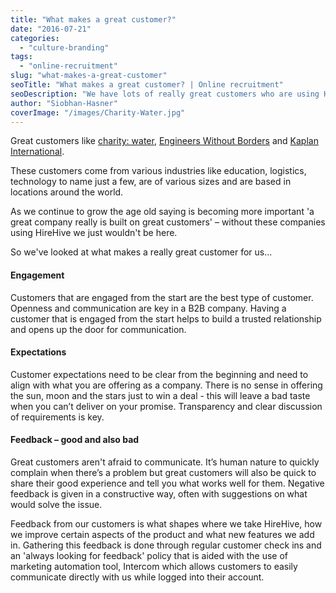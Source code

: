 ```yaml
---
title: "What makes a great customer?"
date: "2016-07-21"
categories:
  - "culture-branding"
tags:
  - "online-recruitment"
slug: "what-makes-a-great-customer"
seoTitle: "What makes a great customer? | Online recruitment"
seoDescription: "We have lots of really great customers who are using HireHive to manage their recruitment; like charity: water, Engineers Without Borders and Kaplan."
author: "Siobhan-Hasner"
coverImage: "/images/Charity-Water.jpg"
---
```


Great customers like [charity: water](http://www.charitywater.org/about/jobs/), [Engineers Without Borders](http://www.ewb-usa.org/work-with-us/volunteer/) and [Kaplan International](http://careers.kaplaninternational.com/jobs/?_ga=1.83779158.1938760210.1469115120).

These customers come from various industries like education, logistics, technology to name just a few, are of various sizes and are based in locations around the world.

As we continue to grow the age old saying is becoming more important 'a great company really is built on great customers' – without these companies using HireHive we just wouldn't be here.

So we've looked at what makes a really great customer for us...

#### Engagement

Customers that are engaged from the start are the best type of customer. Openness and communication are key in a B2B company. Having a customer that is engaged from the start helps to build a trusted relationship and opens up the door for communication.

#### Expectations

Customer expectations need to be clear from the beginning and need to align with what you are offering as a company. There is no sense in offering the sun, moon and the stars just to win a deal - this will leave a bad taste when you can’t deliver on your promise. Transparency and clear discussion of requirements is key.

#### Feedback – good and also bad

Great customers aren't afraid to communicate. It’s human nature to quickly complain when there’s a problem but great customers will also be quick to share their good experience and tell you what works well for them. Negative feedback is given in a constructive way, often with suggestions on what would solve the issue.

Feedback from our customers is what shapes where we take HireHive, how we improve certain aspects of the product and what new features we add in. Gathering this feedback is done through regular customer check ins and an 'always looking for feedback' policy that is aided with the use of marketing automation tool, Intercom which allows customers to easily communicate directly with us while logged into their account.
